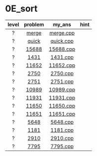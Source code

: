 # 0E_sort
| level | problem | my_ans | hint |
| :--: | :--: | :--: | :--: |
| ? | [merge](https://www.acmicpc.net/problem/merge) | [merge.cpp](./merge/merge.cpp) |  |
| ? | [quick](https://www.acmicpc.net/problem/quick) | [quick.cpp](./quick/quick.cpp) |  |
| ? | [15688](https://www.acmicpc.net/problem/15688) | [15688.cpp](./15688/15688.cpp) |  |
| ? | [1431](https://www.acmicpc.net/problem/1431) | [1431.cpp](./1431/1431.cpp) |  |
| ? | [11652](https://www.acmicpc.net/problem/11652) | [11652.cpp](./11652/11652.cpp) |  |
| ? | [2750](https://www.acmicpc.net/problem/2750) | [2750.cpp](./2750/2750.cpp) |  |
| ? | [2751](https://www.acmicpc.net/problem/2751) | [2751.cpp](./2751/2751.cpp) |  |
| ? | [10989](https://www.acmicpc.net/problem/10989) | [10989.cpp](./10989/10989.cpp) |  |
| ? | [11931](https://www.acmicpc.net/problem/11931) | [11931.cpp](./11931/11931.cpp) |  |
| ? | [11650](https://www.acmicpc.net/problem/11650) | [11650.cpp](./11650/11650.cpp) |  |
| ? | [11651](https://www.acmicpc.net/problem/11651) | [11651.cpp](./11651/11651.cpp) |  |
| ? | [5648](https://www.acmicpc.net/problem/5648) | [5648.cpp](./5648/5648.cpp) |  |
| ? | [1181](https://www.acmicpc.net/problem/1181) | [1181.cpp](./1181/1181.cpp) |  |
| ? | [2910](https://www.acmicpc.net/problem/2910) | [2910.cpp](./2910/2910.cpp) |  |
| ? | [7795](https://www.acmicpc.net/problem/7795) | [7795.cpp](./7795/7795.cpp) |  |
